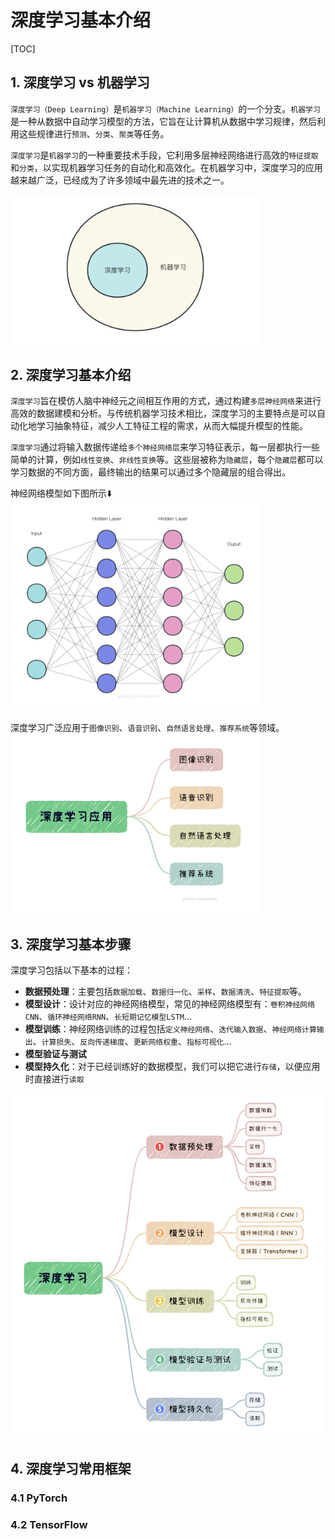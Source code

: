 # 深度学习基本介绍
[TOC]

## 1. 深度学习 vs 机器学习
`深度学习（Deep Learning）`是`机器学习（Machine Learning）`的一个分支。`机器学习`是一种从数据中自动学习模型的方法，它旨在让计算机从数据中学习规律，然后利用这些规律进行`预测`、`分类`、`聚类`等任务。

`深度学习`是`机器学习`的一种重要技术手段，它利用多层神经网络进行高效的`特征提取`和`分类`，以实现机器学习任务的自动化和高效化。在机器学习中，深度学习的应用越来越广泛，已经成为了许多领域中最先进的技术之一。

<img src="../../images/深度学习与机器学习关系.png" width="400" />

## 2. 深度学习基本介绍

`深度学习`旨在模仿人脑中神经元之间相互作用的方式，通过构建`多层神经网络`来进行高效的数据建模和分析。与传统机器学习技术相比，深度学习的主要特点是可以自动化地学习抽象特征，减少人工特征工程的需求，从而大幅提升模型的性能。

`深度学习`通过将输入数据传递给`多个神经网络层`来学习特征表示，每一层都执行一些简单的计算，例如`线性变换`、`非线性变换`等。这些层被称为`隐藏层`，每个`隐藏层`都可以学习数据的不同方面，最终输出的结果可以通过多个隐藏层的组合得出。

神经网络模型如下图所示⬇️
<img src="../../images/神经网络模型.png" width="400" />

深度学习广泛应用于`图像识别`、`语音识别`、`自然语言处理`、`推荐系统`等领域。
<img src="../../images/深度学习应用.png" width="400" />


## 3. 深度学习基本步骤
深度学习包括以下基本的过程：
- **数据预处理**：主要包括`数据加载`、`数据归一化`、`采样`、`数据清洗`、`特征提取`等。
- **模型设计**：设计对应的神经网络模型，常见的神经网络模型有：`卷积神经网络CNN`、`循环神经网络RNN`、`长短期记忆模型LSTM`...
- **模型训练**：神经网络训练的过程包括`定义神经网络`、`迭代输入数据`、`神经网络计算输出`、`计算损失`、`反向传递梯度`、`更新网络权重`、`指标可视化`...
- **模型验证与测试**
- **模型持久化**：对于已经训练好的数据模型，我们可以把它进行`存储`，以便应用时直接进行`读取`
<img src="../../images/深度学习基本步骤.png" width="500" />



## 4. 深度学习常用框架
### 4.1 PyTorch
### 4.2 TensorFlow